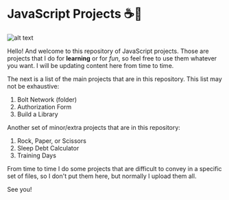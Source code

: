 # JavaScript Projects ☕🎨

![alt text](https://imgs.search.brave.com/VKY5mJKufQ_ASD7am2D9WYnG1fh7ziLxHKZL-XH2fPo/rs:fit:1200:1080:1/g:ce/aHR0cHM6Ly93YWxs/cGFwZXJhY2Nlc3Mu/Y29tL2Z1bGwvMTU1/NTE3Mi5qcGc "JS Mug image")

Hello! And welcome to this repository of JavaScript projects. Those are projects that I do for **learning** or for *fun*, so feel free to use them whatever you want. I will be updating content here from time to time.

The next is a list of the main projects that are in this repository. This list may not be exhaustive:

1. Bolt Network (folder)
2. Authorization Form
3. Build a Library

Another set of minor/extra projects that are in this repository:

1. Rock, Paper, or Scissors
2. Sleep Debt Calculator
3. Training Days

From time to time I do some projects that are difficult to convey in a specific set of files, so I don't put them here, but normally I upload them all.

See you!

